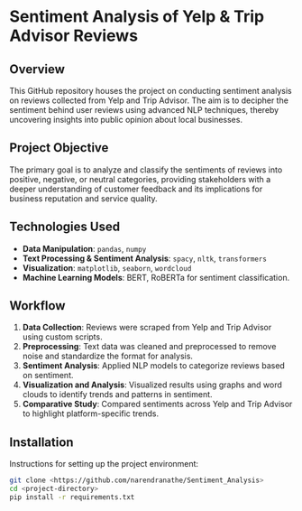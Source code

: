 # Sentiment Analysis of Yelp & Trip Advisor Reviews

## Overview

This GitHub repository houses the project on conducting sentiment analysis on reviews collected from Yelp and Trip Advisor. The aim is to decipher the sentiment behind user reviews using advanced NLP techniques, thereby uncovering insights into public opinion about local businesses.

## Project Objective

The primary goal is to analyze and classify the sentiments of reviews into positive, negative, or neutral categories, providing stakeholders with a deeper understanding of customer feedback and its implications for business reputation and service quality.

## Technologies Used

- **Data Manipulation**: `pandas`, `numpy`
- **Text Processing & Sentiment Analysis**: `spacy`, `nltk`, `transformers`
- **Visualization**: `matplotlib`, `seaborn`, `wordcloud`
- **Machine Learning Models**: BERT, RoBERTa for sentiment classification.

## Workflow

1. **Data Collection**: Reviews were scraped from Yelp and Trip Advisor using custom scripts.
2. **Preprocessing**: Text data was cleaned and preprocessed to remove noise and standardize the format for analysis.
3. **Sentiment Analysis**: Applied NLP models to categorize reviews based on sentiment.
4. **Visualization and Analysis**: Visualized results using graphs and word clouds to identify trends and patterns in sentiment.
5. **Comparative Study**: Compared sentiments across Yelp and Trip Advisor to highlight platform-specific trends.

## Installation

Instructions for setting up the project environment:

```bash
git clone <https://github.com/narendranathe/Sentiment_Analysis>
cd <project-directory>
pip install -r requirements.txt
